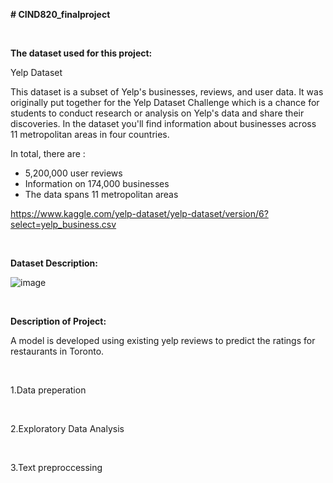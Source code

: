 **# CIND820_finalproject**

<br />

**The dataset used for this project:**

Yelp Dataset

This dataset is a subset of Yelp's businesses, reviews, and user data. It was originally put together for the Yelp Dataset Challenge which is a chance for students to conduct research or analysis on Yelp's data and share their discoveries. In the dataset you'll find information about businesses across 11 metropolitan areas in four countries.

In total, there are :
* 5,200,000 user reviews
* Information on 174,000 businesses
* The data spans 11 metropolitan areas

https://www.kaggle.com/yelp-dataset/yelp-dataset/version/6?select=yelp_business.csv

<br />


**Dataset Description:**

![image](https://user-images.githubusercontent.com/92567994/143829333-a8bec231-7664-4125-a42c-7269ea77a783.png)

<br />

**Description of Project:**

A model is developed using existing yelp reviews to predict the ratings for restaurants in Toronto. 

<br />

1.Data preperation

<br />

2.Exploratory Data Analysis 

<br />

3.Text preproccessing
